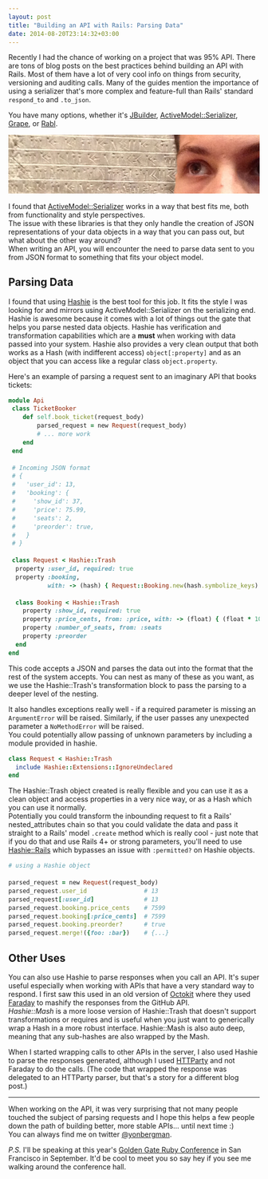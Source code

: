 ```yaml
---
layout: post
title: "Building an API with Rails: Parsing Data"
date: 2014-08-20T23:14:32+03:00
---
```


Recently I had the chance of working on a project that was 95% API. 
There are tons of blog posts on the best practices behind building an API with Rails. Most of them have a lot of very cool info on things from security, versioning and auditing calls.
Many of the guides mention the importance of using a serializer that's more complex and feature-full than Rails' standard `respond_to` and `.to_json`. 

You have many options, whether it's
[JBuilder](https://github.com/rails/jbuilder), 
[ActiveModel::Serializer](https://github.com/rails-api/active_model_serializers), 
[Grape](https://github.com/intridea/grape#restful-model-representations),
or [Rabl](https://github.com/nesquena/rabl).

<img src='/images/posts/parsing_api/cuneiform.jpg'></img>

I found that [ActiveModel::Serializer](https://github.com/rails-api/active_model_serializers) works in a way that best fits me, both from functionality and style perspectives.  
The issue with these libraries is that they only handle the creation of JSON representations of your data objects in a way that you can pass out, but what about the other way around?  
When writing an API, you will encounter the need to parse data sent to you from JSON format to something that fits your object model.


## Parsing Data

I found that using [Hashie](https://github.com/intridea/hashie) is the best tool for this job. It fits the style I was looking for and mirrors using ActiveModel::Serializer on the serializing end.
Hashie is awesome because it comes with a lot of things out the gate that helps you parse nested data objects.
Hashie has verification and transformation capabilities which are a **must** when working with data passed into your system.
Hashie also provides a very clean output that both works as a Hash (with indifferent access) `object[:property]` and as an object that you can access like a regular class `object.property`.

Here's an example of parsing a request sent to an imaginary API that books tickets:

```ruby
module Api
 class TicketBooker
    def self.book_ticket(request_body)
        parsed_request = new Request(request_body)
        # ... more work
    end
 end
 
 # Incoming JSON format
 # {
 #   'user_id': 13,
 #   'booking': {
 #     'show_id': 37,
 #     'price': 75.99,
 #     'seats': 2,
 #     'preorder': true,
 #   }
 # }

 class Request < Hashie::Trash
  property :user_id, required: true
  property :booking, 
           with: -> (hash) { Request::Booking.new(hash.symbolize_keys) }

  class Booking < Hashie::Trash
    property :show_id, required: true
    property :price_cents, from: :price, with: -> (float) { (float * 100).to_i }
    property :number_of_seats, from: :seats
    property :preorder
  end
end


```

This code accepts a JSON and parses the data out into the format that the rest of the system accepts. 
You can nest as many of these as you want, as we use the Hashie::Trash's transformation block to pass the parsing to a deeper level of the nesting.

It also handles exceptions really well - if a required parameter is missing an `ArgumentError` will be raised.
Similarly, if the user passes any unexpected parameter a `NoMethodError` will be raised.  
You could potentially allow passing of unknown parameters by including a module provided in hashie.

```ruby
class Request < Hashie::Trash
  include Hashie::Extensions::IgnoreUndeclared
end
```

The Hashie::Trash object created is really flexible and you can use it as a clean object and access properties in a very nice way, or as a Hash which you can use it normally.   
Potentially you could transform the inbounding request to fit a Rails' nested_attributes chain so that you could validate the data and pass it straight to a Rails' model `.create` method which is really cool - just note that if you do that and use Rails 4+ or strong parameters, you'll need to use [Hashie::Rails](https://github.com/Maxim-Filimonov/hashie_rails) which bypasses an issue with `:permitted?` on Hashie objects.

```ruby
# using a Hashie object

parsed_request = new Request(request_body)
parsed_request.user_id                # 13
parsed_request[:user_id]              # 13
parsed_request.booking.price_cents    # 7599
parsed_request.booking[:price_cents]  # 7599
parsed_request.booking.preorder?      # true
parsed_request.merge!({foo: :bar})    # {...}
```
 
## Other Uses

You can also use Hashie to parse responses when you call an API.
It's super useful especially when working with APIs that have a very standard way to respond.
I first saw this used in an old version of [Octokit](https://github.com/octokit/octokit.rb/tree/v1.25.0) where they used [Faraday](https://github.com/lostisland/faraday_middleware/blob/master/lib/faraday_middleware/response/mashify.rb) to mashify the responses from the GitHub API.  
*Hashie::Mash* is a more loose version of Hashie::Trash that doesn't support transformations or requires and is useful when you just want to generically wrap a Hash in a more robust interface. Hashie::Mash is also auto deep, meaning that any sub-hashes are also wrapped by the Mash.

When I started wrapping calls to other APIs in the server, I also used Hashie to parse the responses generated, although I used [HTTParty](https://github.com/jnunemaker/httparty) and not Faraday to do the calls. (The code that wrapped the response was delegated to an HTTParty parser, but that's a story for a different blog post.)

----

When working on the API, it was very surprising that not many people touched the subject of parsing requests and I hope this helps a few people down the path of building better, more stable APIs... until next time :)   
You can always find me on twitter [@yonbergman](http://twitter.com/yonbergman).

_P.S._ I'll be speaking at this year's [Golden Gate Ruby Conference](http://gogaruco.com/speakers/#ybergman) in San Francisco in September. It'd be cool to meet you so say hey if you see me walking around the conference hall.

  

